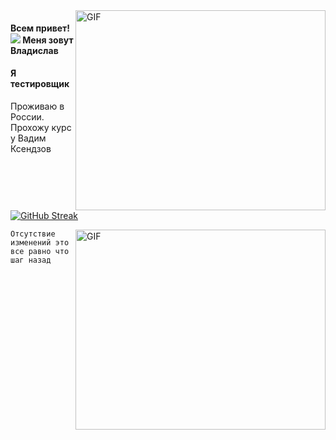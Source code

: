 <img align="right" alt="GIF" src="https://github.com/VladislavBroPiton/VladislavBroPiton/assets/132227845/dfdb16f6-49e2-41e5-b0b0-2a58e71e471f?raw=true" width="400" height="320" />  

#### Всем привет! ![](https://user-images.githubusercontent.com/18350557/176309783-0785949b-9127-417c-8b55-ab5a4333674e.gif)  Меня зовут Владислав
#### Я тестировщик

Проживаю в России. Прохожу курс у Вадим Ксендзов
 

 [![GitHub Streak](https://streak-stats.demolab.com?user=VladislavBroPiton&theme=dark&hide_border=true&border_radius=4&locale=ru&date_format=M%20j%5B%2C%20Y%5D&card_width=400)](https://github.com/VladislavBroPiton/VladislavBroPiton)  


 <img align="right" alt="GIF" src="https://github.com/abhisheknaiidu/abhisheknaiidu/blob/master/code.gif?raw=true" width="400" height="320" />    


```  
Отсутствие изменений это все равно что шаг назад 
```
